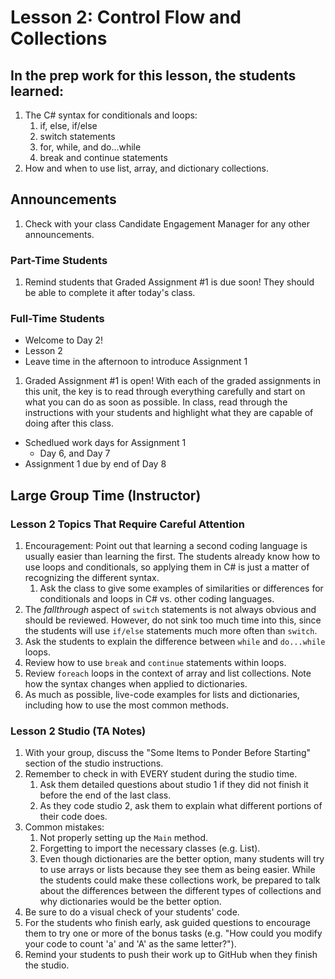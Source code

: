 # Lesson 2: Control Flow and Collections

## In the prep work for this lesson, the students learned:

1. The C# syntax for conditionals and loops:
    1. if, else, if/else
    1. switch statements
    1. for, while, and do...while
    1. break and continue statements
1. How and when to use list, array, and dictionary collections.

## Announcements

1. Check with your class Candidate Engagement Manager for any other announcements.

### Part-Time Students
1. Remind students that Graded Assignment #1 is due soon! They should be able to complete it after today's class.

### Full-Time Students
* Welcome to Day 2!
* Lesson 2
* Leave time in the afternoon to introduce Assignment 1
1. Graded Assignment #1 is open! With each of the graded assignments in this unit, the key is to read through everything carefully and start on what you can do as soon as possible. In class, read through the instructions with your students and highlight what they are capable of doing after this class.
* Schedlued work days for Assignment 1
    * Day 6, and Day 7
* Assignment 1 due by end of Day 8

## Large Group Time (Instructor)

### Lesson 2 Topics That Require Careful Attention

1. Encouragement: Point out that learning a second coding language is usually easier than learning the first. The students already know how to use loops and conditionals, so applying them in C# is just a matter of recognizing the different syntax.
    1. Ask the class to give some examples of similarities or differences for conditionals and loops in C# vs. other coding languages.
1. The *fallthrough* aspect of ``switch`` statements is not always obvious and should be reviewed. However, do not sink too much time into this, since the students will use ``if/else`` statements much more often than ``switch``.
1. Ask the students to explain the difference between ``while`` and ``do...while`` loops.
1. Review how to use ``break`` and ``continue`` statements within loops.
1. Review ``foreach`` loops in the context of array and list collections. Note
how the syntax changes when applied to dictionaries.
1. As much as possible, live-code examples for lists and dictionaries, including how to use the most common methods.

### Lesson 2 Studio (TA Notes)

1. With your group, discuss the "Some Items to Ponder Before Starting" section of the studio instructions.
1. Remember to check in with EVERY student during the studio time.
    1. Ask them detailed questions about studio 1 if they did not finish it before the end of the last class.
    1. As they code studio 2, ask them to explain what different portions of their code does.
1. Common mistakes:
    1. Not properly setting up the ``Main`` method.
    1. Forgetting to import the necessary classes (e.g. List).
    1. Even though dictionaries are the better option, many students will try to use arrays or lists because they see them as being easier. While the students could make these collections work, be prepared to talk about the differences between the different types of collections and why dictionaries would be the better option.
1. Be sure to do a visual check of your students' code.
1. For the students who finish early, ask guided questions to encourage them to try one or more of the bonus tasks (e.g. "How could you modify your code to count 'a' and 'A' as the same letter?").
1. Remind your students to push their work up to GitHub when they finish the studio.
